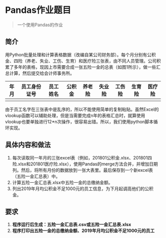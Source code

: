 # Pandas作业题目
>  一个使用Pandas的作业

## 简介

用Python批量处理和计算表格数据（改编自某公司财务部）。每个月分别有公积金、四险（养老、失业、工伤、生育）和医疗险三张表，由不同人员管理。公司积累了多年的表格，现因上市需要合成一张五险一金的总表（如图1所示），做一些汇总计算，然后提交给会计师事务所。

| 年月 | 员工身份证号 | 员工姓名 | 公积金 | 养老险 | 失业险 | 工伤险 | 生育险 | 医疗险 |
| ---- | ------------ | -------- | ------ | ------ | ------ | ------ | ------ | ------ |
|      |              |          |        |        |        |        |        |        |

由于员工名字在三张表中是乱序的，所以不能使用简单的复制粘贴。虽然Excel的vlookup函数可以辅助处理，但是当需要完成n年的表格汇总时，就算使用vlookup也要单独进行12*n次操作，很容易出错。所以，我们使用python脚本循环实现。

## 具体内容和做法

1. 每次读取同一年月的三张excel表（例如，201801公积金.xlsx、201801四险.xlsx和201801医疗险.xlsx），使用Pandas的merge方法合并，并增加日期列。然后，将所有月份的数据放到一张大表里。最后保存到一个新excel表（五险一金汇总表）中。
2. 计算五险一金汇总表.xlsx中五险一金的总缴纳金额。
3. 列出2019年月均公积金不足1000元的员工信息，为下月起调高他们的公积金。

## 要求

1. **程序运行后生成：五险一金汇总表.csv或五险一金汇总表.xlsx**
2. **程序打印出五险一金的总缴纳金额、2019年月均公积金不足1000元的员工**